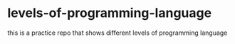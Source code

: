 # levels-of-programming-language
this is a practice repo that shows different levels of programming language
